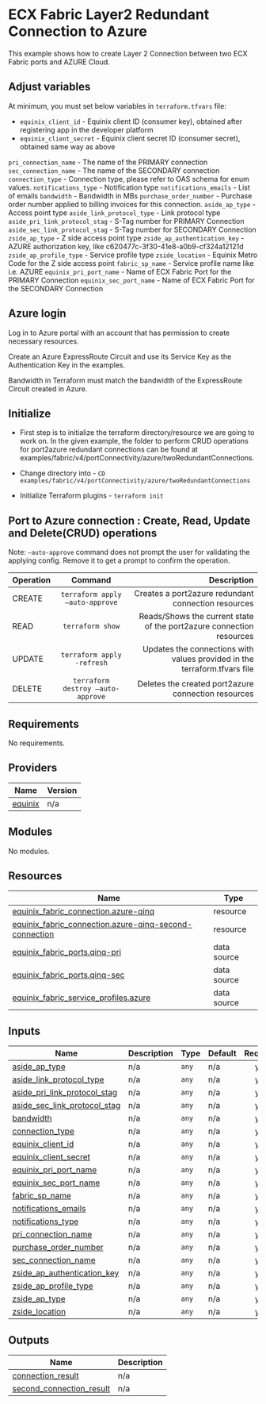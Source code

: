 # ECX Fabric Layer2 Redundant Connection to Azure

This example shows how to create Layer 2 Connection between two ECX Fabric ports
and AZURE Cloud.

## Adjust variables

At minimum, you must set below variables in `terraform.tfvars` file:

* `equinix_client_id` - Equinix client ID (consumer key), obtained after
  registering app in the developer platform
* `equinix_client_secret` - Equinix client secret ID (consumer secret),
  obtained same way as above

`pri_connection_name` - The name of the PRIMARY connection
`sec_connection_name` - The name of the SECONDARY connection
`connection_type` - Connection type, please refer to OAS schema for enum values.
`notifications_type` - Notification type
`notifications_emails` - List of emails
`bandwidth` - Bandwidth in MBs
`purchase_order_number` - Purchase order number applied to billing invoices for this connection.
`aside_ap_type` - Access point type
`aside_link_protocol_type` - Link protocol type
`aside_pri_link_protocol_stag` - S-Tag number for PRIMARY Connection
`aside_sec_link_protocol_stag` - S-Tag number for SECONDARY Connection
`zside_ap_type` - Z side access point type
`zside_ap_authentication_key` - AZURE authorization key, like c620477c-3f30-41e8-a0b9-cf324a12121d
`zside_ap_profile_type` - Service profile type
`zside_location` - Equinix Metro Code for the Z side access point
`fabric_sp_name` - Service profile name like i.e. AZURE
`equinix_pri_port_name` -  Name of ECX Fabric Port for the PRIMARY Connection
`equinix_sec_port_name` - Name of ECX Fabric Port for the SECONDARY Connection

## Azure login

Log in to Azure portal with an account that has permission to create necessary resources.

Create an Azure ExpressRoute Circuit and use its Service Key as the Authentication Key in the examples.

Bandwidth in Terraform must match the bandwidth of the ExpressRoute Circuit created in Azure.

## Initialize
- First step is to initialize the terraform directory/resource we are going to work on.
  In the given example, the folder to perform CRUD operations for port2azure redundant connections can be found at examples/fabric/v4/portConnectivity/azure/twoRedundantConnections.

- Change directory into - `CD examples/fabric/v4/portConnectivity/azure/twoRedundantConnections`
- Initialize Terraform plugins - `terraform init`

## Port to Azure connection  : Create, Read, Update and Delete(CRUD) operations
Note: `–auto-approve` command does not prompt the user for validating the applying config. Remove it to get a prompt to confirm the operation.

| Operation |              Command              |                                                               Description |
|:----------|:---------------------------------:|--------------------------------------------------------------------------:|
| CREATE    |  `terraform apply –auto-approve`  |                       Creates a port2azure redundant connection resources |
| READ      |         `terraform show`          |      Reads/Shows the current state of the port2azure connection resources |
| UPDATE    |    `terraform apply -refresh`     | Updates the connections with values provided in the terraform.tfvars file |
| DELETE    | `terraform destroy –auto-approve` |                       Deletes the created port2azure connection resources |


<!-- BEGIN_TF_DOCS -->
## Requirements

No requirements.

## Providers

| Name | Version |
|------|---------|
| <a name="provider_equinix"></a> [equinix](#provider\_equinix) | n/a |

## Modules

No modules.

## Resources

| Name | Type |
|------|------|
| [equinix_fabric_connection.azure-qinq](https://registry.terraform.io/providers/equinix/equinix/latest/docs/resources/fabric_connection) | resource |
| [equinix_fabric_connection.azure-qinq-second-connection](https://registry.terraform.io/providers/equinix/equinix/latest/docs/resources/fabric_connection) | resource |
| [equinix_fabric_ports.qinq-pri](https://registry.terraform.io/providers/equinix/equinix/latest/docs/data-sources/fabric_ports) | data source |
| [equinix_fabric_ports.qinq-sec](https://registry.terraform.io/providers/equinix/equinix/latest/docs/data-sources/fabric_ports) | data source |
| [equinix_fabric_service_profiles.azure](https://registry.terraform.io/providers/equinix/equinix/latest/docs/data-sources/fabric_service_profiles) | data source |

## Inputs

| Name | Description | Type | Default | Required |
|------|-------------|------|---------|:--------:|
| <a name="input_aside_ap_type"></a> [aside\_ap\_type](#input\_aside\_ap\_type) | n/a | `any` | n/a | yes |
| <a name="input_aside_link_protocol_type"></a> [aside\_link\_protocol\_type](#input\_aside\_link\_protocol\_type) | n/a | `any` | n/a | yes |
| <a name="input_aside_pri_link_protocol_stag"></a> [aside\_pri\_link\_protocol\_stag](#input\_aside\_pri\_link\_protocol\_stag) | n/a | `any` | n/a | yes |
| <a name="input_aside_sec_link_protocol_stag"></a> [aside\_sec\_link\_protocol\_stag](#input\_aside\_sec\_link\_protocol\_stag) | n/a | `any` | n/a | yes |
| <a name="input_bandwidth"></a> [bandwidth](#input\_bandwidth) | n/a | `any` | n/a | yes |
| <a name="input_connection_type"></a> [connection\_type](#input\_connection\_type) | n/a | `any` | n/a | yes |
| <a name="input_equinix_client_id"></a> [equinix\_client\_id](#input\_equinix\_client\_id) | n/a | `any` | n/a | yes |
| <a name="input_equinix_client_secret"></a> [equinix\_client\_secret](#input\_equinix\_client\_secret) | n/a | `any` | n/a | yes |
| <a name="input_equinix_pri_port_name"></a> [equinix\_pri\_port\_name](#input\_equinix\_pri\_port\_name) | n/a | `any` | n/a | yes |
| <a name="input_equinix_sec_port_name"></a> [equinix\_sec\_port\_name](#input\_equinix\_sec\_port\_name) | n/a | `any` | n/a | yes |
| <a name="input_fabric_sp_name"></a> [fabric\_sp\_name](#input\_fabric\_sp\_name) | n/a | `any` | n/a | yes |
| <a name="input_notifications_emails"></a> [notifications\_emails](#input\_notifications\_emails) | n/a | `any` | n/a | yes |
| <a name="input_notifications_type"></a> [notifications\_type](#input\_notifications\_type) | n/a | `any` | n/a | yes |
| <a name="input_pri_connection_name"></a> [pri\_connection\_name](#input\_pri\_connection\_name) | n/a | `any` | n/a | yes |
| <a name="input_purchase_order_number"></a> [purchase\_order\_number](#input\_purchase\_order\_number) | n/a | `any` | n/a | yes |
| <a name="input_sec_connection_name"></a> [sec\_connection\_name](#input\_sec\_connection\_name) | n/a | `any` | n/a | yes |
| <a name="input_zside_ap_authentication_key"></a> [zside\_ap\_authentication\_key](#input\_zside\_ap\_authentication\_key) | n/a | `any` | n/a | yes |
| <a name="input_zside_ap_profile_type"></a> [zside\_ap\_profile\_type](#input\_zside\_ap\_profile\_type) | n/a | `any` | n/a | yes |
| <a name="input_zside_ap_type"></a> [zside\_ap\_type](#input\_zside\_ap\_type) | n/a | `any` | n/a | yes |
| <a name="input_zside_location"></a> [zside\_location](#input\_zside\_location) | n/a | `any` | n/a | yes |

## Outputs

| Name | Description |
|------|-------------|
| <a name="output_connection_result"></a> [connection\_result](#output\_connection\_result) | n/a |
| <a name="output_second_connection_result"></a> [second\_connection\_result](#output\_second\_connection\_result) | n/a |
<!-- END_TF_DOCS -->